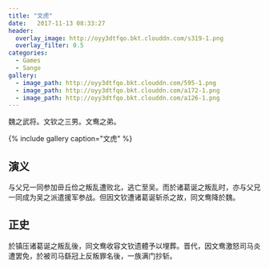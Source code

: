 ```yaml
---
title: "文虎"
date:   2017-11-13 08:33:27
header:
  overlay_image: http://oyy3dtfqo.bkt.clouddn.com/s319-1.png
  overlay_filter: 0.5
categories:
  - Games
  - Sango
gallery:
  - image_path: http://oyy3dtfqo.bkt.clouddn.com/595-1.png
  - image_path: http://oyy3dtfqo.bkt.clouddn.com/a172-1.png
  - image_path: http://oyy3dtfqo.bkt.clouddn.com/a126-1.png
---
```


魏之武将。文钦之三男。文鸯之弟。

{% include gallery caption="文虎" %}

## 演义

与父兄一同参加毌丘俭之叛乱遭败北，逃亡至吴。而於诸葛诞之叛乱时，亦与父兄一同成为吴之派遣援军参战。但因文钦遭诸葛诞斩杀之故，同文鸯降於魏。

## 正史

於镇压诸葛诞之叛乱後，同文鸯收容文钦遗體予以埋葬。晋代，因文鸯激怒司马炎遭罢免，於被司马繇冠上反叛罪名後，一族满门抄斩。